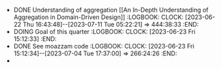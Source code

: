 - DONE Understanding of aggregation [[An In-Depth Understanding of Aggregation in Domain-Driven Design]]
  :LOGBOOK:
  CLOCK: [2023-06-22 Thu 16:43:48]--[2023-07-11 Tue 05:22:21] =>  444:38:33
  :END:
- DOING Goal of this quarter
  :LOGBOOK:
  CLOCK: [2023-06-23 Fri 15:12:33]
  :END:
- DONE See moazzam code
  :LOGBOOK:
  CLOCK: [2023-06-23 Fri 15:12:34]--[2023-07-04 Tue 17:37:00] =>  266:24:26
  :END:
-